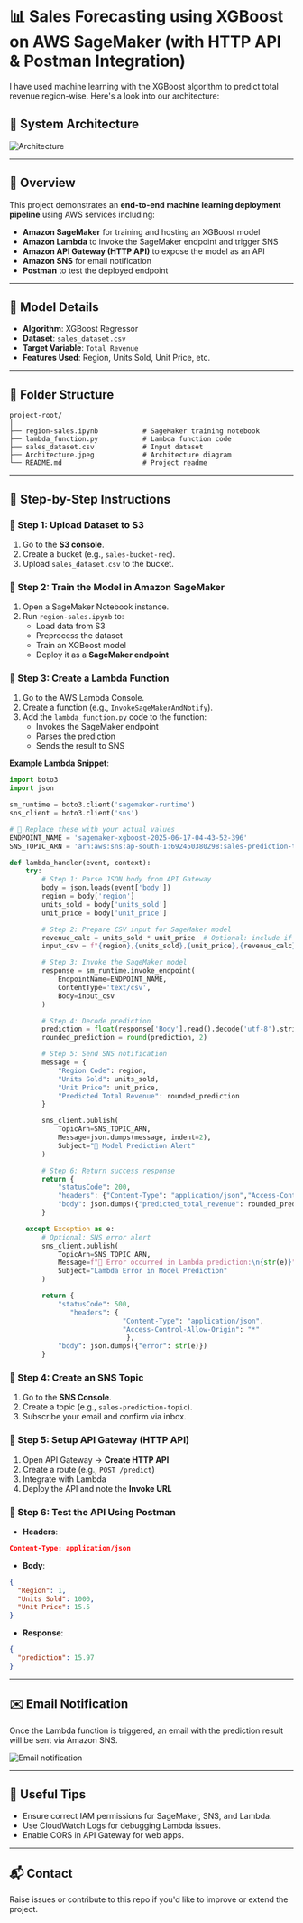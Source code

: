 # 📊 Sales Forecasting using XGBoost on AWS SageMaker (with HTTP API & Postman Integration)

I have used machine learning with the XGBoost algorithm to predict total revenue region-wise. Here's a look into our architecture:

## 🧩 System Architecture

![Architecture](Architecture.jpeg)

---

## 📌 Overview

This project demonstrates an **end-to-end machine learning deployment pipeline** using AWS services including:

- **Amazon SageMaker** for training and hosting an XGBoost model  
- **Amazon Lambda** to invoke the SageMaker endpoint and trigger SNS  
- **Amazon API Gateway (HTTP API)** to expose the model as an API  
- **Amazon SNS** for email notification  
- **Postman** to test the deployed endpoint  

---

## 🧠 Model Details

- **Algorithm**: XGBoost Regressor  
- **Dataset**: `sales_dataset.csv`  
- **Target Variable**: `Total Revenue`  
- **Features Used**: Region, Units Sold, Unit Price, etc.  

---

## 📁 Folder Structure

```
project-root/
│
├── region-sales.ipynb           # SageMaker training notebook
├── lambda_function.py           # Lambda function code
├── sales_dataset.csv            # Input dataset
├── Architecture.jpeg            # Architecture diagram
└── README.md                    # Project readme
```

---

## 🚀 Step-by-Step Instructions

### 🔹 Step 1: Upload Dataset to S3

1. Go to the **S3 console**.  
2. Create a bucket (e.g., `sales-bucket-rec`).  
3. Upload `sales_dataset.csv` to the bucket.  

### 🔹 Step 2: Train the Model in Amazon SageMaker

1. Open a SageMaker Notebook instance.  
2. Run `region-sales.ipynb` to:  
   - Load data from S3  
   - Preprocess the dataset  
   - Train an XGBoost model  
   - Deploy it as a **SageMaker endpoint**  

### 🔹 Step 3: Create a Lambda Function

1. Go to the AWS Lambda Console.  
2. Create a function (e.g., `InvokeSageMakerAndNotify`).  
3. Add the `lambda_function.py` code to the function:  
   - Invokes the SageMaker endpoint  
   - Parses the prediction  
   - Sends the result to SNS  

**Example Lambda Snippet**:
```python
import boto3
import json

sm_runtime = boto3.client('sagemaker-runtime')
sns_client = boto3.client('sns')

# 🔁 Replace these with your actual values
ENDPOINT_NAME = 'sagemaker-xgboost-2025-06-17-04-43-52-396'
SNS_TOPIC_ARN = 'arn:aws:sns:ap-south-1:692450380298:sales-prediction-topic'

def lambda_handler(event, context):
    try:
        # Step 1: Parse JSON body from API Gateway
        body = json.loads(event['body'])
        region = body['region']
        units_sold = body['units_sold']
        unit_price = body['unit_price']

        # Step 2: Prepare CSV input for SageMaker model
        revenue_calc = units_sold * unit_price  # Optional: include if your model was trained with this
        input_csv = f"{region},{units_sold},{unit_price},{revenue_calc}"

        # Step 3: Invoke the SageMaker model
        response = sm_runtime.invoke_endpoint(
            EndpointName=ENDPOINT_NAME,
            ContentType='text/csv',
            Body=input_csv
        )

        # Step 4: Decode prediction
        prediction = float(response['Body'].read().decode('utf-8').strip())
        rounded_prediction = round(prediction, 2)

        # Step 5: Send SNS notification
        message = {
            "Region Code": region,
            "Units Sold": units_sold,
            "Unit Price": unit_price,
            "Predicted Total Revenue": rounded_prediction
        }

        sns_client.publish(
            TopicArn=SNS_TOPIC_ARN,
            Message=json.dumps(message, indent=2),
            Subject="🧠 Model Prediction Alert"
        )

        # Step 6: Return success response
        return {
            "statusCode": 200,
            "headers": {"Content-Type": "application/json","Access-Control-Allow-Origin": "*"},
            "body": json.dumps({"predicted_total_revenue": rounded_prediction})
        }

    except Exception as e:
        # Optional: SNS error alert
        sns_client.publish(
            TopicArn=SNS_TOPIC_ARN,
            Message=f"🚨 Error occurred in Lambda prediction:\n{str(e)}",
            Subject="Lambda Error in Model Prediction"
        )

        return {
            "statusCode": 500,
               "headers": {
                            "Content-Type": "application/json",
                            "Access-Control-Allow-Origin": "*"
                             },
            "body": json.dumps({"error": str(e)})
        }


```

### 🔹 Step 4: Create an SNS Topic

1. Go to the **SNS Console**.  
2. Create a topic (e.g., `sales-prediction-topic`).  
3. Subscribe your email and confirm via inbox.  

### 🔹 Step 5: Setup API Gateway (HTTP API)

1. Open API Gateway → **Create HTTP API**  
2. Create a route (e.g., `POST /predict`)  
3. Integrate with Lambda  
4. Deploy the API and note the **Invoke URL**  

### 🔹 Step 6: Test the API Using Postman

- **Headers**:
```json
Content-Type: application/json
```

- **Body**:
```json
{
  "Region": 1,
  "Units Sold": 1000,
  "Unit Price": 15.5
}
```

- **Response**:
```json
{
  "prediction": 15.97
}
```

---

## ✉️ Email Notification

Once the Lambda function is triggered, an email with the prediction result will be sent via Amazon SNS.


![Email notification](email_notification.png)

---

## 📎 Useful Tips

- Ensure correct IAM permissions for SageMaker, SNS, and Lambda.  
- Use CloudWatch Logs for debugging Lambda issues.  
- Enable CORS in API Gateway for web apps.

---

## 📬 Contact

Raise issues or contribute to this repo if you'd like to improve or extend the project.

